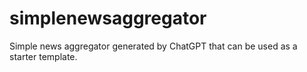 # simplenewsaggregator
Simple news aggregator generated by ChatGPT that can be used as a starter template.
